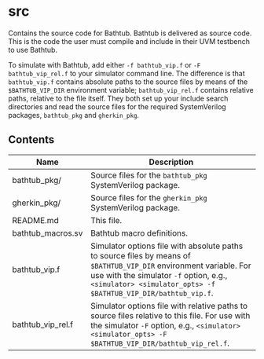 # src
Contains the source code for Bathtub.
Bathtub is delivered as source code.
This is the code the user must compile and include in their UVM testbench to use Bathtub.

To simulate with Bathtub, add either `-f bathtub_vip.f` or `-F bathtub_vip_rel.f` to your simulator command line.
The difference is that `bathtub_vip.f` contains absolute paths to the source files by means of the `$BATHTUB_VIP_DIR` environment variable;
`bathtub_vip_rel.f` contains relative paths, relative to the file itself.
They both set up your include search directories and read the source files for the required SystemVerilog packages, `bathtub_pkg` and `gherkin_pkg`.

## Contents
| Name              | Description |
| ----------------- | ----------- |
| bathtub_pkg/      | Source files for the `bathtub_pkg` SystemVerilog package. |
| gherkin_pkg/      | Source files for the `gherkin_pkg` SystemVerilog package. |
| README.md         | This file. |
| bathtub_macros.sv | Bathtub macro definitions. |
| bathtub_vip.f     | Simulator options file with absolute paths to source files by means of `$BATHTUB_VIP_DIR` environment variable. For use with the simulator `-f` option, e.g., `<simulator> <simulator_opts> -f $BATHTUB_VIP_DIR/bathtub_vip.f`.|
| bathtub_vip_rel.f | Simulator options file with relative paths to source files relative to this file. For use with the simulator `-F` option, e.g., `<simulator> <simulator_opts> -F $BATHTUB_VIP_DIR/bathtub_vip_rel.f`. |
